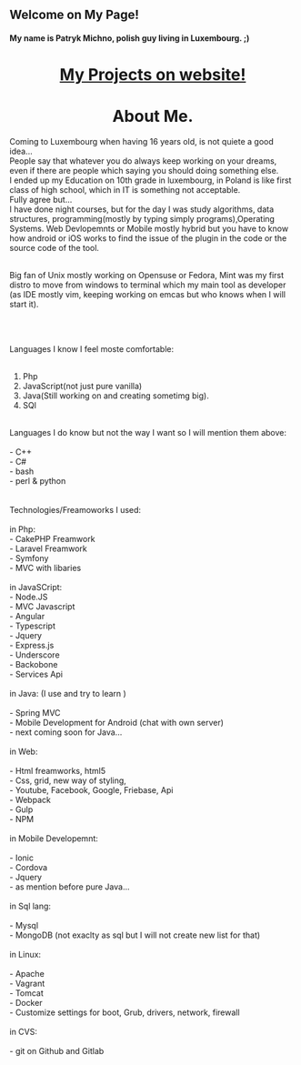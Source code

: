 ## Welcome on My Page!

#### My name is Patryk Michno, polish guy living in Luxembourg. ;)

<h1 align="center"> <a align="center" href="http://www.michno.mobi" >My Projects on website!</a></h1>




<h1 align="center">About Me.</h1>
<p>
 Coming to Luxembourg when having 16 years old, is not quiete a good idea... <br>
 People say that whatever you do always keep working on your dreams, even if there are people which saying you should doing something else.<br>
 I ended up my Education on 10th grade in luxembourg, in Poland is like first class of high school, which in IT is something not acceptable. <br>
 Fully agree but...<br>
 I have done night courses, but for the day I was study algorithms, data structures, programming(mostly by typing simply programs),Operating Systems. Web Devlopemnts or Mobile mostly hybrid but you have to know how android or iOS works to find the issue of the plugin in the code or the source code of the tool.<br>
 <br>
 
 
 Big fan of Unix mostly working on Opensuse or Fedora, Mint was my first distro to move from windows to terminal which my main tool as developer (as IDE mostly vim, keeping working on emcas but who knows when I will start it).<br>
 
 <br>
 <br>
 
 Languages I know I feel moste comfortable:<br>
 <br>
 1. Php<br>
 2. JavaScript(not just pure vanilla)<br>
 3. Java(Still working on and creating sometimg big).<br>
 4. SQl<br>
 <br>
 Languages I do know but not the way I want so I will mention them above:<br>
 <br>
 - C++<br>
 - C#<br>
 - bash<br>
 - perl & python<br>
 <br>
 <br>
 Technologies/Freamoworks I used:<br>
 <br>
 in Php:<br>
 - CakePHP Freamwork<br>
 - Laravel Freamwork<br>
 - Symfony<br>
 - MVC with libaries<br>
 <br>
 in JavaSCript:<br>
 - Node.JS<br>
 - MVC Javascript<br>
 - Angular<br>
 - Typescript<br>
 - Jquery<br>
 - Express.js<br>
 - Underscore<br>
 - Backobone<br>
 - Services Api<br>
 <br>
 in Java: (I use and try to learn )<br>
 <br>
 - Spring MVC<br>
 - Mobile Development for Android (chat with own server)<br>
 - next coming soon for Java...<br>
 <br>
 in Web:<br>
 <br>
 - Html freamworks, html5<br>
 - Css, grid, new way of styling,<br>
 - Youtube, Facebook, Google, Friebase, Api<br>
 - Webpack<br>
 - Gulp<br>
 - NPM<br>
 <br>
 in Mobile Developemnt:<br>
 <br>
 - Ionic<br>
 - Cordova<br>
 - Jquery<br>
 - as mention before pure Java...<br>
 <br>
 in Sql lang:<br><br>
 - Mysql<br>
 - MongoDB (not exaclty as sql but I will not create new list for that)<br>
 <br>
 in Linux:<br><br>
 - Apache<br>
 - Vagrant<br>
 - Tomcat<br>
 - Docker<br>
 - Customize settings for boot, Grub, drivers, network, firewall<br>
 <br>
 in CVS:<br><br>
 - git on Github and Gitlab<br>
   <br>
  
</p>

